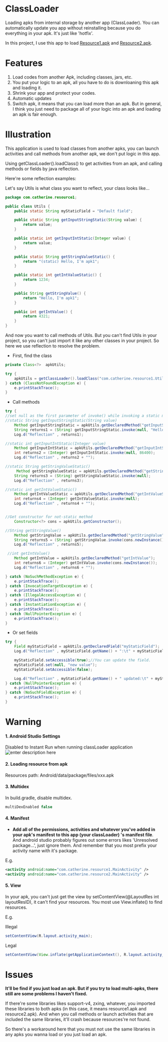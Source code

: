 ClassLoader
===================

Loading apks from internal storage by another app (ClassLoader). You can automatically update you app without reinstalling because you do everything in your apk. It's just like 'hotfix'.

In this project, I use this app to load  [Resource1.apk] and  [Resource2.apk].
# Features

 1. Load codes from another Apk, including classes, jars, etc.
 2. You put your logic to an apk, all you have to do is downloaning this apk and loading it.
 3. Shrink your app and protect your codes.
 4. Automatic updates
 5. Switch apk, it means that you can load more than an apk. But in general, I think you just need to package all of your logic into an apk and loading an apk is fair enough.



# Illustration

This application is used to load classes from another apks, you can launch activities and call methods from another apk, we don't put logic in this app.

Using getClassLoader().loadClass() to get activities from an apk, and calling methods or fields by java reflection.

Here're some reflection examples:

Let's say Utils is what class you want to reflect, your class looks like...
``` java
package com.catherine.resource1;

public class Utils {
    public static String myStaticField = "Default field";

    public static String getInputStringStatic(String value) {
        return value;
    }

    public static int getInputIntStatic(Integer value) {
        return value;
    }

    public static String getStringValueStatic() {
        return "(static) Hello, I'm apk1";
    }

    public static int getIntValueStatic() {
        return 1234;
    }

    public String getStringValue() {
        return "Hello, I'm apk1";
    }

    public int getIntValue() {
        return 4321;
    }
}
```

And now you want to call methods of Utils. But you can't find Utils in your project, so you can't just import it like any other classes in your project.
So here we use reflection to resolve the problem.

 - First, find the class

``` java
private Class<?>  apkUtils;

try {
	apkUtils = getClassLoader().loadClass("com.catherine.resource1.Utils");
} catch (ClassNotFoundException e) {
	e.printStackTrace();
}
```

 - Call methods
``` java
try {
//set null as the first parameter of invoke() while invoking a static method.
//static String getInputStringStatic(String value)
	Method getInputStringStatic = apkUtils.getDeclaredMethod("getInputStringStatic", String.class);
	String returns1 = (String) getInputStringStatic.invoke(null, "Hello, I'm your classLoader");
	Log.d("Reflection" , returns1);

//static int getInputIntStatic(Integer value)
	Method getInputIntStatic = apkUtils.getDeclaredMethod("getInputIntStatic", Integer.class);
	int returns2 = (Integer) getInputIntStatic.invoke(null, 86400);
	Log.d("Reflection" , returns2 + "");

//static String getStringValueStatic()
	 Method getStringValueStatic = apkUtils.getDeclaredMethod("getStringValueStatic");
	String returns3 = (String) getStringValueStatic.invoke(null);
	Log.d("Reflection" , returns3);

//static int getIntValueStatic()
	Method getIntValueStatic = apkUtils.getDeclaredMethod("getIntValueStatic");
	int returns4 = (Integer) getIntValueStatic.invoke(null);
	Log.d("Reflection" , returns4 + "");


//Get constructor for not-static method
	Constructor<?> cons = apkUtils.getConstructor();

//String getStringValue()
	Method getStringValue = apkUtils.getDeclaredMethod("getStringValue");
	String returns5 = (String) getStringValue.invoke(cons.newInstance());
	Log.d("Reflection" , returns5);

 //int getIntValue()
	Method getIntValue = apkUtils.getDeclaredMethod("getIntValue");
	int returns6 = (Integer) getIntValue.invoke(cons.newInstance());
	Log.d("Reflection" , returns6 + "");

} catch (NoSuchMethodException e) {
	e.printStackTrace();
} catch (InvocationTargetException e) {
	e.printStackTrace();
} catch (IllegalAccessException e) {
	e.printStackTrace();
} catch (InstantiationException e) {
	e.printStackTrace();
} catch (NullPointerException e) {
	e.printStackTrace();
}
```

 - Or set fields

``` java
try {
	Field myStaticField = apkUtils.getDeclaredField("myStaticField");
	Log.d("Reflection" , myStaticField.getName() + ":\t" + myStaticField.get(null));

	myStaticField.setAccessible(true);//You can update the field.
	myStaticField.set(null, "new value");
	myStaticField.setAccessible(false);

	Log.d("Reflection" , myStaticField.getName() + " updated:\t" + myStaticField.get(null));
} catch (NullPointerException e) {
	e.printStackTrace();
} catch (NoSuchFieldException e) {
	e.printStackTrace();
}
```


# Warning

#### 1. Android Studio Settings
 
 Disabled to Instant Run when running classLoader application
 ![enter description here][1]
 
#### 2. Loading resource from apk
 
 Resources path: Android/data/package/files/xxx.apk
 
#### 3. Multidex
 
 In build.gradle, disable multidex.
 
``` gradle
multiDexEnabled false
```

#### 4. Manifest
 
  - **Add all of the permissions, activities and whatever you've added in your apk's manifest to this app (your classLoader) 's manifest file**. And android studio probably figures out some errors likes 'Unresolved package...', just ignore them. And remember that you most prefix your activity name with it's package.

E.g.
```xml
<activity android:name="com.catherine.resource1.MainActivity" />
<activity android:name="com.catherine.resource2.MainActivity" />
```

#### 5. View
 
 In your apk, you can't just get the view by setContentView(@LayoutRes int layoutResID), it can't find your resources. You most use View.inflate() to find resources.
 
E.g.

Illegal
``` java
setContentView(R.layout.activity_main);
```

Legal
``` java
setContentView(View.inflate(getApplicationContext(), R.layout.activity_main, null));
```

# Issues

**It'll be find if you just load an apk.
But if you try to load multi-apks, there still are some problems I haven't fixed.**

If there're some libraries likes support-v4, zxing, whatever, you imported these libraries to both apks (in this case, it means resource1.apk and resource2.apk). And when you call methods or launch activities that are included the same libraries, it'll crash because resources're not found.

So there's a workaround here that you must not use the same libraries in any apks you wanna load or you just load an apk.

  [1]: https://raw.githubusercontent.com/Catherine22/ClassLoader/master/screen%20shot.png
  [Resource1.apk]:<https://github.com/Catherine22/Resource1>
  [Resource2.apk]:<https://github.com/Catherine22/Resource2>
